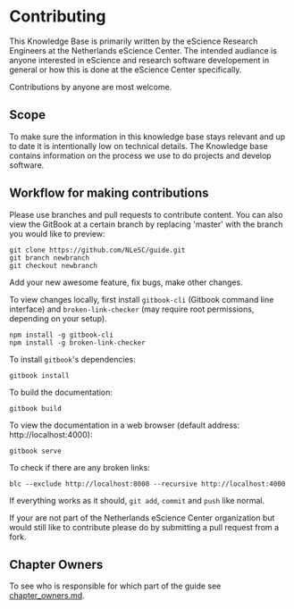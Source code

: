 # Contributing

This Knowledge Base is primarily written by the eScience Research Engineers at the Netherlands eScience Center. The intended audiance is anyone interested in eScience and research software developement in general or how this is done at the eScience Center specifically.

Contributions by anyone are most welcome.

## Scope

To make sure the information in this knowledge base stays relevant and  up to date it is intentionally low on technical details. The Knowledge base contains information on the process we use to do projects and develop software.

## Workflow for making contributions

Please use branches and pull requests to contribute content. You can also view the GitBook at a certain branch by replacing 'master' with the branch you would like to preview:

```
git clone https://github.com/NLeSC/guide.git
git branch newbranch
git checkout newbranch
```
Add your new awesome feature, fix bugs, make other changes.

To view changes locally, first install ``gitbook-cli`` (Gitbook command line interface) and ``broken-link-checker`` (may require root permissions, depending on your setup).

```
npm install -g gitbook-cli
npm install -g broken-link-checker
```

To install ``gitbook``'s dependencies:

```
gitbook install
```

To build the documentation:

```
gitbook build
```

To view the documentation in a web browser (default address: http://localhost:4000):
```
gitbook serve
```

To check if there are any broken links:
```
blc --exclude http://localhost:8000 --recursive http://localhost:4000
```

If everything works as it should, ``git add``, ``commit`` and ``push`` like normal.

If your are not part of the Netherlands eScience Center organization but would still like to contribute please do by submitting a pull request from a fork.

## Chapter Owners

To see who is responsible for which part of the guide see [chapter_owners.md](chapter_owners.md).

